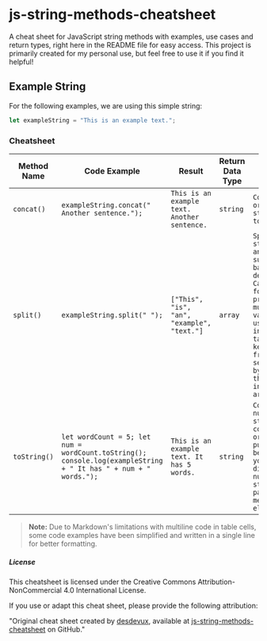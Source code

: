 # js-string-methods-cheatsheet
A cheat sheet for JavaScript string methods with examples, use cases and return types, right here in the README file for easy access. This project is primarily created for my personal use, but feel free to use it if you find it helpful!

## Example String
For the following examples, we are using this simple string:
```js
let exampleString = "This is an example text.";
```

### Cheatsheet

| **Method Name**  | **Code Example**  | **Result**  | **Return Data Type**  | **Use Case**  |
| ---------------- | ----------------- | ----------- | --------------------- | ------------- |
| `concat()` | ```exampleString.concat(" Another sentence.");``` | `This is an example text. Another sentence.` | `string` | `Combine two or more strings together.`|
| `split()` | ```exampleString.split(" ");``` | `["This", "is", "an", "example", "text."]` | `array` | `Split a string into an array of substrings based on a delimiter. Can be useful for processing multiple values from user input(like tags or keywords) from forms or search fields by splitting the string into an array.`|
| `toString()` | ```let wordCount = 5; let num = wordCount.toString(); console.log(exampleString + " It has " + num + " words.");``` | `This is an example text. It has 5 words.` | `string` | `Converts a number to a string for concatenation or display purposes. Can be useful if you need to display a number and a string as part of a message or UI element.`|

> **Note:** Due to Markdown's limitations with multiline code in table cells, some code examples have been simplified and written in a single line for better formatting.

##### License

This cheatsheet is licensed under the Creative Commons Attribution-NonCommercial 4.0 International License.

If you use or adapt this cheat sheet, please provide the following attribution:

"Original cheat sheet created by [desdevux](https://github.com/desdevux), available at [js-string-methods-cheatsheet](https://github.com/desdevux/js-string-methods-cheatsheet) on GitHub."
